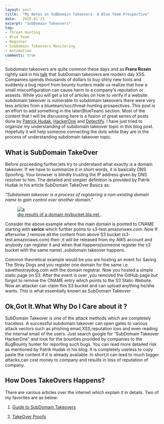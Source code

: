 ```yaml
---
layout: post
title:  "My Notes on SuBDomain Takeovers- A Blue Team Prospective"
date:   2020-01-15
excerpt: "SubDomain Takeovers"
tag:
- Threat Hunting 
- Blue Team
- Beginner
- SubDomain Takeovers Monitoring
- Automation 
comments: true
---
```


Subdomain takeovers are quite common these days and as **Frans Rosén** rightly said in his  <a href="https://www.youtube.com/watch?v=HhJv8CU-RIk">talk</a> that SubDomain takeovers are modern day XSS. Companies spends thousands of dollars to buy shiny new tools and suddenly a bug report from bounty hunters made us realize that how a small misconfiguration can cause harm to a company's reputation or assests. While you will get a lot of articles on how to verify if a website subdomain takeover is vulnerable to subdomain takeovers there were very less articles from a blueteam/soc/threat-hunting prospectives. This post is an effort to add something in the later(BlueTeam) section. Most of the content that I will be discussing here is a fusion of great series of posts done by <a href="https://0xpatrik.com/subdomain-takeover-basics/">Patrick Hudak</a>, <a href="https://www.hackerone.com/blog/Guide-Subdomain-Takeovers">HackerOne</a> and <a href="https://labs.detectify.com/2014/10/21/hostile-subdomain-takeover-using-herokugithubdesk-more/">Detectify</a>. I have just tried to organize my understanding of subdomain takeover topic in this blog post. Hopefully it will help someone connecting the dots while they are in the process of understanding subdomain takeover topic.


## What is SubDomain TakeOver
Before proceeding further,lets try to understand what exactly is a domain takeover. If we have to summarize it in short words, it is basically DNS Spoofing. Your browser is blindly trusting the IP address given by DNS resolver to him. The detailed and simpler definition is provided by Patrik Hudak in his article SubDomain TakeOver Basics as:

*"Subdomain takeover is a process of registering a non-existing domain name to gain control over another domain."*

<figure>
	<a href="https://ibb.co/tb28hYW"><img src="https://i.ibb.co/FBYgW8j/a.png" alt="a" border="0"></a>
	<figcaption><a href="http://www.flickr.com/photos/80901381@N04/7758832526/" title="Morning Fog Emerging From Trees by A Guy Taking Pictures, on Flickr">dig results of a domain mybucket.bla.net </a>.</figcaption>
</figure>

Consider the above example where the main domain is pointed to CNAME starting with **serice** which further points to s3-test.amazonaws.com. Now If aftersome ,I remove all the content from above S3 bucket (s3-test.amazonaws.com) then ,it will be released from my AWS account and anybody can register it and when that happens(someone register the s3 bucket with the same name) ,subdomain takeover happens.

Common theoretical example would be you are hosting an event for Saving The Stray Dogs and you register one domain for the same i.e. savethestraydog.com with the domain registrar. Now you hosted a simple static page on S3. After the event is over ,you removed the GitHub page but forgot to  remove the CNAME entry which points to the S3 Static Website. Now an attacker can claim this S3 bucket and can upload anything he/she wants. This is what essentially known as SubDomain Takeover


## Ok,Got It.What Why Do I Care about it ?

SubDomain Takeover is one of the attack methods which are completely traceless. A successful subdomain takeover can open gates to various attack vectors such as phishing email,XSS,reputation loss and even reading the internal email of the users. Just search google for “SubDomain Takeover HackerOne” and look for the bounties provided by companies to the BugBounty hunter for reporting such bugs. You can read more detailed risk as mentioned by Patrik Hudak in his blog. It is completely useless to copy paste the content if it is already available. In short,it can lead to much bigger attacks,can cost money to company and results in loss of reputation of company.

## How Does TakeOvers Happens? 

There are various articles over the internet which explain it in details. Two of my favorites are as below:

1.  <a href="https://www.hackerone.com/blog/Guide-Subdomain-Takeovers">Guide to SubDomain Takeovers</a> 
  
2.  <a href="https://0xpatrik.com/takeover-proofs/">TakeOver Proofs</a> 

